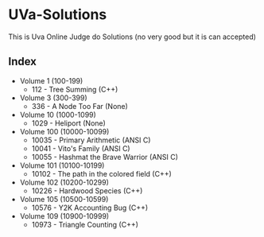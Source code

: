 # UVa-Solutions
This is Uva Online Judge do Solutions (no very good but it is can accepted)

## Index
* Volume 1 (100-199)
  * 112 - Tree Summing (C++)
* Volume 3 (300-399)
  * 336 - A Node Too Far (None)
* Volume 10 (1000-1099)
  * 1029 - Heliport (None)
* Volume 100 (10000-10099)
  * 10035 - Primary Arithmetic (ANSI C)
  * 10041 - Vito's Family (ANSI C)
  * 10055 - Hashmat the Brave Warrior (ANSI C)
* Volume 101 (10100-10199)
  * 10102 - The path in the colored field (C++)
* Volume 102 (10200-10299)
  * 10226 - Hardwood Species (C++)
* Volume 105 (10500-10599)
  * 10576 - Y2K Accounting Bug (C++)
* Volume 109 (10900-10999)
  * 10973 - Triangle Counting (C++)
